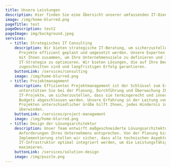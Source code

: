 ```yaml
---
title: Unsere Leistungen
description: Hier finden Sie eine Übersicht unserer umfassenden IT-Dienstleistungen.
image: /img/home-blurred.png
pageTitle: test
pageDescription: test2
pageImage: img/background.jpeg
services:
  - title: Strategisches IT Consulting
    description: Wir bieten strategische IT-Beratung, um sicherzustellen, dass Ihre
      Projekte effizient geplant und umgesetzt werden. Unsere Experten arbeiten
      mit Ihnen zusammen, um Ihre Unternehmensziele zu definieren und Ihre
      IT-Strategie zu optimieren. Wir bieten Lösungen, die auf Ihre Bedürfnisse
      zugeschnitten sind und langfristigen Erfolg garantieren.
    buttonLink: /services/consulting
    image: /img/home-blurred.png
  - title: Projektmanagement
    description: Effizientes Projektmanagement ist der Schlüssel zum Erfolg. Wir
      unterstützen Sie bei der Planung, Durchführung und Überwachung Ihrer
      IT-Projekte, um sicherzustellen, dass sie termingerecht und innerhalb des
      Budgets abgeschlossen werden. Unsere Erfahrung in der Leitung von
      Projekten unterschiedlicher Größe hilft Ihnen, jedes Hindernis zu
      überwinden.
    buttonLink: /services/project-management
    image: /img/home-blurred.png
  - title: Design der Lösungsarchitektur
    description: Unser Team entwirft maßgeschneiderte Lösungsarchitekturen, die den
      Anforderungen Ihres Unternehmens entsprechen. Von der Planung bis zur
      Implementierung stellen wir sicher, dass alle technischen Aspekte Ihrer
      IT-Infrastruktur optimal integriert werden, um die Leistungsfähigkeit zu
      maximieren.
    buttonLink: /services/solution-design
    image: /img/puzzle.png
---
```

